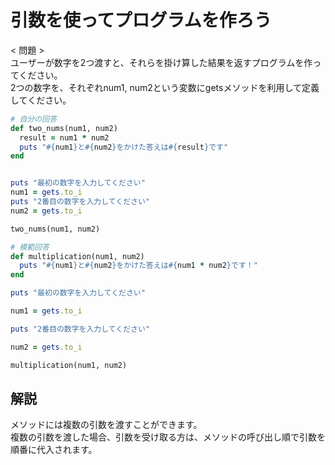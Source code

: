 # 引数を使ってプログラムを作ろう
< 問題 ><br>
ユーザーが数字を2つ渡すと、それらを掛け算した結果を返すプログラムを作ってください。<br>
2つの数字を、それぞれnum1, num2という変数にgetsメソッドを利用して定義してください。<br>

```ruby
# 自分の回答
def two_nums(num1, num2)
  result = num1 * num2
  puts "#{num1}と#{num2}をかけた答えは#{result}です"
end


puts "最初の数字を入力してください"
num1 = gets.to_i
puts "2番目の数字を入力してください"
num2 = gets.to_i

two_nums(num1, num2)
```

```ruby
# 模範回答
def multiplication(num1, num2)
  puts "#{num1}と#{num2}をかけた答えは#{num1 * num2}です！"
end

puts "最初の数字を入力してください"

num1 = gets.to_i

puts "2番目の数字を入力してください"

num2 = gets.to_i

multiplication(num1, num2)
```

## 解説
メソッドには複数の引数を渡すことができます。<br>
複数の引数を渡した場合、引数を受け取る方は、メソッドの呼び出し順で引数を順番に代入されます。<br>
